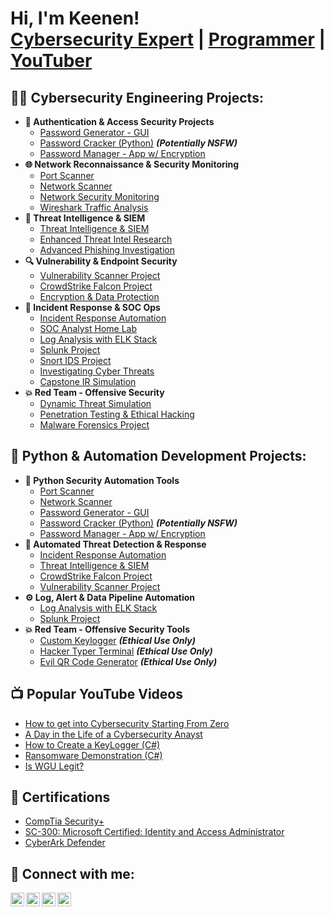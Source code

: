 <h1>Hi, I'm Keenen! <br/><a href="https://www.linkedin.com/in/KeenenShanks/">Cybersecurity Expert</a> | <a href="https://github.com/KeenenX">Programmer</a> | <a href="https://www.youtube.com/@KeenenX">YouTuber</a></h1>

<h2>👨‍💻 Cybersecurity Engineering Projects:</h2>

- <b>🔐 Authentication & Access Security Projects</b>
  - [Password Generator - GUI](https://github.com/KeenenX/Password-Generator)
  - [Password Cracker (Python)](https://github.com/KeenenX/Password-Cracker) <b><i>(Potentially NSFW)</b></i>
  - [Password Manager - App w/ Encryption](https://github.com/KeenenX/Password-Manager)
- <b>🌐 Network Reconnaissance & Security Monitoring</b>
  - [Port Scanner](https://github.com/KeenenX/Advanced-Network-Scanner-)
  - [Network Scanner](https://github.com/KeenenX/Advanced-Network-Scanner-)
  - [Network Security Monitoring](https://github.com/KeenenX/Password-Manager)
  - [Wireshark Traffic Analysis](https://github.com/KeenenX/Password-Manager)
- <b>🧠 Threat Intelligence & SIEM</b>
  - [Threat Intelligence & SIEM](https://github.com/KeenenX/Password-Generator)
  - [Enhanced Threat Intel Research](https://github.com/KeenenX/Password-Cracker)
  - [Advanced Phishing Investigation](https://github.com/KeenenX/Password-Manager)
- <b>🔍 Vulnerability & Endpoint Security</b>
  - [Vulnerability Scanner Project](https://github.com/KeenenX/Password-Generator)
  - [CrowdStrike Falcon Project](https://github.com/KeenenX/Password-Cracker)
  - [Encryption & Data Protection](https://github.com/KeenenX/Password-Manager)
- <b>🚨 Incident Response & SOC Ops</b>
  - [Incident Response Automation](https://github.com/KeenenX/Password-Generator)
  - [SOC Analyst Home Lab](https://github.com/KeenenX/Password-Cracker)
  - [Log Analysis with ELK Stack](https://github.com/KeenenX/Password-Manager)
  - [Splunk Project](https://github.com/KeenenX/Password-Generator)
  - [Snort IDS Project](https://github.com/KeenenX/Password-Cracker)
  - [Investigating Cyber Threats](https://github.com/KeenenX/Password-Manager)
  - [Capstone IR Simulation](https://github.com/KeenenX/Password-Manager)
- <b>💥 Red Team - Offensive Security</b>
  - [Dynamic Threat Simulation](https://github.com/KeenenX/Password-Generator)
  - [Penetration Testing & Ethical Hacking](https://github.com/KeenenX/Password-Cracker)
  - [Malware Forensics Project](https://github.com/KeenenX/Password-Manager)
<h2>🤖 Python & Automation Development Projects:</h2>

- <b>🐍 Python Security Automation Tools</b>
  - [Port Scanner](https://github.com/KeenenX/Password-Generator)
  - [Network Scanner](https://github.com/KeenenX/Password-Cracker)
  - [Password Generator - GUI](https://github.com/KeenenX/Password-Generator)
  - [Password Cracker (Python)](https://github.com/KeenenX/Password-Cracker) <b><i>(Potentially NSFW)</b></i>
  - [Password Manager - App w/ Encryption](https://github.com/KeenenX/Password-Manager)
- <b>🧠 Automated Threat Detection & Response</b>
  - [Incident Response Automation](https://github.com/joshmadakor1/Sentinel-Lab)
  - [Threat Intelligence & SIEM](https://github.com/joshmadakor1/Jwipe.PowerShell)
  - [CrowdStrike Falcon Project](https://github.com/joshmadakor1/AD_PS)
  - [Vulnerability Scanner Project](https://github.com/joshmadakor1/PowerShell-Integrity-FIM)
- <b>⚙️ Log, Alert & Data Pipeline Automation</b>
  - [Log Analysis with ELK Stack](https://github.com/joshmadakor1/EncrypterPOC)
  - [Splunk Project](https://github.com/joshmadakor1/DecrypterPOC)
- <b>💥 Red Team - Offensive Security Tools</b>
  - [Custom Keylogger](https://github.com/joshmadakor1/Package-Delivery-Pathfinding-Algorithm) <b><i>(Ethical Use Only)</b></i>
  - [Hacker Typer Terminal](https://github.com/joshmadakor1/Package-Delivery-Pathfinding-Algorithm) <b><i>(Ethical Use Only)</b></i>
  - [Evil QR Code Generator](https://github.com/joshmadakor1/Package-Delivery-Pathfinding-Algorithm) <b><i>(Ethical Use Only)</b></i>
<h2>📺 Popular YouTube Videos</h2>

- [How to get into Cybersecurity Starting From Zero](https://www.youtube.com/watch?v=a83ASGn_V_s)
- [A Day in the Life of a Cybersecurity Anayst](https://www.youtube.com/watch?v=uHy3oM7NnoU)
- [How to Create a KeyLogger (C#)](https://www.youtube.com/watch?v=N-L9hklSlNk)
- [Ransomware Demonstration (C#)](https://www.youtube.com/watch?v=OfvdQeh79s0)
- [Is WGU Legit?](https://www.youtube.com/watch?v=E2MwRWxDBkA)

<h2>📄 Certifications</h2>

- [CompTia Security+](https://www.youtube.com/watch?v=a83ASGn_V_s)
- [SC-300: Microsoft Certified: Identity and Access Administrator](https://www.youtube.com/watch?v=uHy3oM7NnoU)
- [CyberArk Defender](https://www.youtube.com/watch?v=uHy3oM7NnoU)


<h2> 🤳 Connect with me:</h2>

[<img align="left" alt="JoshMadakor | YouTube" width="22px" src="https://cdn.jsdelivr.net/npm/simple-icons@v3/icons/youtube.svg" />][youtube]
[<img align="left" alt="JoshMadakor | Twitter" width="22px" src="https://cdn.jsdelivr.net/npm/simple-icons@v3/icons/twitter.svg" />][twitter]
[<img align="left" alt="JoshMadakor | LinkedIn" width="22px" src="https://cdn.jsdelivr.net/npm/simple-icons@v3/icons/linkedin.svg" />][linkedin]
[<img align="left" alt="JoshMadakor | Instagram" width="22px" src="https://cdn.jsdelivr.net/npm/simple-icons@v3/icons/instagram.svg" />][instagram]

[twitter]: https://twitter.com/
[youtube]: https://www.youtube.com/@KeenenX
[instagram]: https://www.instagram.com/
[linkedin]: https://linkedin.com/in/KeenenX

<!--
**joshmadakor1/joshmadakor1** is a ✨ _special_ ✨ repository because its `README.md` (this file) appears on your GitHub profile.

Here are some ideas to get you started:

- 🔭 I’m currently working on ...
- 🌱 I’m currently learning ...
- 👯 I’m looking to collaborate on ...
- 🤔 I’m looking for help with ...
- 💬 Ask me about ...
- 📫 How to reach me: ...
- 😄 Pronouns: ...
- ⚡ Fun fact: ...
-->
